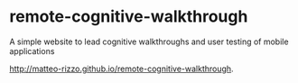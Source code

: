 # remote-cognitive-walkthrough
A simple website to lead cognitive walkthroughs and user testing of mobile applications 

http://matteo-rizzo.github.io/remote-cognitive-walkthrough.
